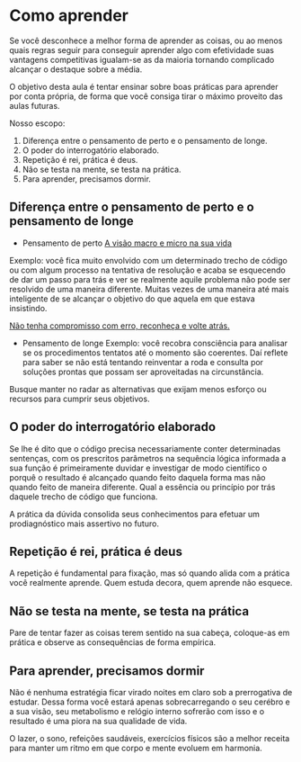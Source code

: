# Como aprender
Se você desconhece a melhor forma de aprender as coisas, ou ao menos quais regras seguir para conseguir aprender algo com efetividade suas vantagens competitivas igualam-se as da maioria tornando complicado alcançar o destaque sobre a média.

O objetivo desta aula é tentar ensinar sobre boas práticas para aprender por conta própria, de forma que você consiga tirar o máximo proveito das aulas futuras.

Nosso escopo:
1. Diferença entre o pensamento de perto e o  pensamento de longe.
2. O poder do interrogatório elaborado.
3. Repetição é rei, prática é deus.
4. Não se testa na mente, se testa na prática.
5. Para aprender, precisamos dormir.

## Diferença entre o pensamento de perto e o  pensamento de longe

* Pensamento de perto
[A visão macro e micro na sua vida](http://prasheila.blogspot.com/2014/03/tua-visao-determina-o-teu-destino-visao.html)

Exemplo: você fica muito envolvido com um determinado trecho de código ou com algum processo na tentativa de resolução e acaba se esquecendo de dar um passo para trás e ver se realmente aquile problema não pode ser resolvido de uma maneira diferente. Muitas vezes de uma maneira até mais inteligente de se alcançar o objetivo do que aquela em que estava insistindo.

[Não tenha compromisso com erro, reconheça e volte atrás.](https://www.youtube.com/watch?v=YONuUUBr7Ek)

* Pensamento de longe
Exemplo: você recobra consciência para analisar se os procedimentos tentatos até o momento são coerentes. Daí reflete para saber se não está tentando reinventar a roda e consulta por soluções prontas que possam ser aproveitadas na circunstância. 

Busque manter no radar as alternativas que exijam menos esforço ou recursos para cumprir seus objetivos.

## O poder do interrogatório elaborado
Se lhe é dito que o código precisa necessariamente conter determinadas sentenças, com os prescritos parâmetros na sequência lógica informada a sua função é primeiramente duvidar e investigar de modo científico o porquê o resultado é alcançado quando feito daquela forma mas não quando feito de maneira diferente. Qual a essência ou princípio por trás daquele trecho de código que funciona.

A prática da dúvida consolida seus conhecimentos para efetuar um prodiagnóstico mais assertivo no futuro.

## Repetição é rei, prática é deus
A repetição é fundamental para fixação, mas só quando alida com a prática você realmente aprende. Quem estuda decora, quem aprende não esquece.

## Não se testa na mente, se testa na prática
Pare de tentar fazer as coisas terem sentido na sua cabeça, coloque-as em prática e observe as consequências de forma empírica.

## Para aprender, precisamos dormir
Não é nenhuma estratégia ficar virado noites em claro sob a prerrogativa de estudar. Dessa forma você estará apenas sobrecarregando o seu cerébro e a sua visão, seu metabolismo e relógio interno sofrerão com isso e o resultado é uma piora na sua qualidade de vida.

O lazer, o sono, refeições saudáveis, exercícios físicos são a melhor receita para manter um ritmo em que corpo e mente evoluem em harmonia.